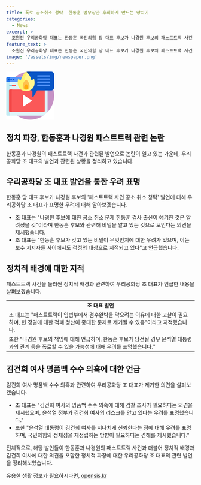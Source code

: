 ```yaml
---
title: 폭로 공소취소 청탁  한동훈 법무장관 후회하게 만드는 땅치기
categories:
  - News
excerpt: >
  조원진 우리공화당 대표는 한동훈 국민의힘 당 대표 후보가 나경원 후보의 패스트트랙 사건 공소 취소 청탁 발언에 대해 우려를 표했다. 그는 한동훈 후보가 윤석열 대통령과의 관계를 폭로할 수 있는 사람이라는 인식을 주며, 이를 통해 정치적으로 판을 뒤집기는 힘들지만 한동훈 후보가 당선되면 윤 대통령과의 관계를 폭로하고 정리할 것으로 진단했다. 또한 윤 대통령과의 관계를 인정하고 황태자를 키워 나중에 문제될 것이라고 말했다. 더불어 김건희 여사의 명품백 수수 의혹과 관련해 검찰 조사를 촉구하는 발언을 했다.
feature_text: >
  조원진 우리공화당 대표는 한동훈 국민의힘 당 대표 후보가 나경원 후보의 패스트트랙 사건 공소 취소 청탁 발언에 대해 우려를 표했다. 그는 한동훈 후보가 윤석열 대통령과의 관계를 폭로할 수 있는 사람이라는 인식을 주며, 이를 통해 정치적으로 판을 뒤집기는 힘들지만 한동훈 후보가 당선되면 윤 대통령과의 관계를 폭로하고 정리할 것으로 진단했다. 또한 윤 대통령과의 관계를 인정하고 황태자를 키워 나중에 문제될 것이라고 말했다. 더불어 김건희 여사의 명품백 수수 의혹과 관련해 검찰 조사를 촉구하는 발언을 했다.
image: '/assets/img/newspaper.png'
---
```


<p><img src="/assets/img/news.png" alt="rentncar 속보" /></p>

<h2 data-ke-size="size26">정치 파장, 한동훈과 나경원 패스트트랙 관련 논란</h2>

<p data-ke-size="size16">한동훈과 나경원의 패스트트랙 사건과 관련된 발언으로 논란이 일고 있는 가운데, 우리공화당 조 대표의 발언과 관련된 상황을 정리하고 있습니다.</p>

<h2 data-ke-size="size24">우리공화당 조 대표 발언을 통한 우려 표명</h2>

<p data-ke-size="size16">한동훈 당 대표 후보가 나경원 후보의 '패스트트랙 사건 공소 취소 청탁' 발언에 대해 우리공화당 조 대표가 표명한 우려에 대해 알아보겠습니다.</p>

<ul>
  <li>조 대표는 "나경원 후보에 대한 공소 취소 문제 한동훈 검사 출신이 얘기한 것은 알려졌을 것"이라며 한동훈 후보와 관련해 비밀을 알고 있는 것으로 보인다는 의견을 제시했습니다.</li>
  <li>조 대표는 "한동훈 후보가 갖고 있는 비밀이 무엇인지에 대한 우려가 있으며, 이는 보수 지지자들 사이에서도 걱정의 대상으로 지적되고 있다"고 언급했습니다.</li>
</ul>

<h2 data-ke-size="size24">정치적 배경에 대한 지적</h2>

<p data-ke-size="size16">패스트트랙 사건을 둘러싼 정치적 배경과 관련하여 우리공화당 조 대표가 언급한 내용을 살펴보겠습니다.</p>

<table>
  <tr>
    <td style="text-align: center; height: 17px;"><b>조 대표 발언</b></td>
  </tr>
  <tr>
    <td>조 대표는 "패스트트랙이 입법부에서 검수완박을 막으려는 이유에 대한 고찰이 필요하며, 현 정권에 대한 적폐 청산이 중대한 문제로 제기될 수 있음"이라고 지적했습니다.</td>
  </tr>
  <tr>
    <td>또한 "나경원 후보의 책임에 대해 언급하며, 한동훈 후보가 당선될 경우 윤석열 대통령과의 관계 등을 폭로할 수 있을 가능성에 대해 우려를 표명했습니다."</td>
  </tr>
</table>

<h2 data-ke-size="size24">김건희 여사 명품백 수수 의혹에 대한 언급</h2>

<p data-ke-size="size16">김건희 여사 명품백 수수 의혹과 관련하여 우리공화당 조 대표가 제기한 의견을 살펴보겠습니다.</p>

<ul>
  <li>조 대표는 "김건희 여사의 명품백 수수 의혹에 대해 검찰 조사가 필요하다는 의견을 제시했으며, 윤석열 정부가 김건희 여사의 리스크를 안고 있다는 우려를 표명했습니다."</li>
  <li>또한 "윤석열 대통령이 김건희 여사를 지나치게 신뢰한다는 점에 대해 우려를 표명하며, 국민의힘의 정체성을 재정립하는 방향이 필요하다는 견해를 제시했습니다."</li>
</ul>

<p data-ke-size="size16">전체적으로, 해당 발언들이 한동훈과 나경원의 패스트트랙 사건과 더불어 정치적 배경과 김건희 여사에 대한 의견을 포함한 정치적 파장에 대한 우리공화당 조 대표의 관련 발언을 정리해보았습니다.</p>
유용한 생활 정보가 필요하시다면, <a href="https://opensis.kr" rel="dofollow">opensis.kr</a>


